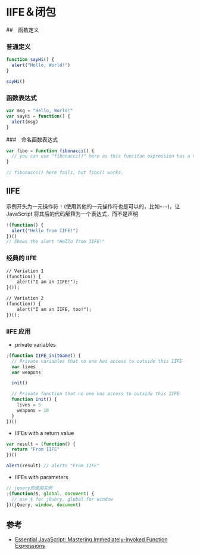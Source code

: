 # IIFE＆闭包

##　函数定义

### 普通定义

```js
function sayHi() {
  alert("Hello, World!")
}

sayHi()
```

### 函数表达式

```js
var msg = "Hello, World!"
var sayHi = function() {
  alert(msg)
}
```

###　命名函数表达式

```js
var fibo = function fibonacci() {
  // you can use "fibonacci()" here as this funciton expression has a name.
}

// fibonacci() here fails, but fibo() works.
```

## IIFE

示例开头为一元操作符 `!` (使用其他的一元操作符也是可以的，比如`+-~`)，让 JavaScript 将其后的代码解释为一个表达式，而不是声明

```js
!(function() {
  alert("Hello from IIFE!")
})()
// Shows the alert "Hello from IIFE!"
```

### 经典的 IIFE

```txt
// Variation 1
(function() {
    alert("I am an IIFE!");
}());

// Variation 2
(function() {
    alert("I am an IIFE, too!");
})();
```

### IIFE 应用

- private variables

```js
;(function IIFE_initGame() {
  // Private variables that no one has access to outside this IIFE
  var lives
  var weapons

  init()

  // Private function that no one has access to outside this IIFE
  function init() {
    lives = 5
    weapons = 10
  }
})()
```

- IIFEs with a return value

```js
var result = (function() {
  return "From IIFE"
})()

alert(result) // alerts "From IIFE"
```

- IIFEs with parameters

```js
// jquery的使用实例
;(function($, global, document) {
  // use $ for jQuery, global for window
})(jQuery, window, document)
```

## 参考

- [Essential JavaScript: Mastering Immediately-invoked Function Expressions](https://medium.com/@vvkchandra/essential-javascript-mastering-immediately-invoked-function-expressions-67791338ddc6)
